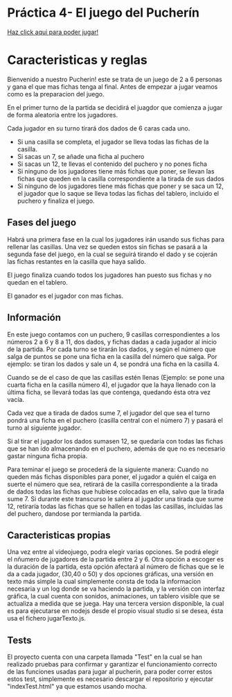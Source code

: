 # Práctica 4- El juego del Pucherín

<a href="https://xeadnor.github.io/Prac4-Pucherin/">Haz click aqui para poder jugar!</a>

<h1>Caracteristicas y reglas</h1>
Bienvenido a nuestro Pucherin! este se trata de un juego de 2 a 6 personas y gana el que mas fichas tenga al final. Antes de empezar a jugar veamos como es la preparacion del juego.

<p></p>
<p>En el primer turno de la partida se decidirá el juagdor que comienza a jugar de forma aleatoria entre los jugadores.</p>
Cada jugador en su turno tirará dos dados de 6 caras cada uno.

<ul>
<li>Si una casilla se completa, el jugador se lleva todas las fichas de la casilla.</li>
<li>Si sacas un 7, se añade una ficha al puchero</li>
<li>Si sacas un 12, te llevas el contenido del puchero y no pones ficha</li>
<li>Si ninguno de los jugadores tiene más fichas que poner, se llevan las fichas que queden en la casilla correspondiente a la tirada de sus dados</li>
<li>Si ninguno de los jugadores tiene más fichas que poner y se saca un 12, el jugador que lo saque se lleva todas las fichas del tablero, incluido el puchero y finaliza el juego.</li>
</ul>

<h2>Fases del juego</h2>
Habrá una primera fase en la cual los jugadores irán usando sus fichas para rellenar las casillas.
Una vez se queden estos sin fichas se pasará a la segunda fase del juego, en la cual se seguirá tirando el dado y se cojerán las fichas restantes en la casilla que haya salido.

<p>El juego finaliza cuando todos los jugadores han puesto sus fichas y no quedan en el tablero.</p>
El ganador es el jugador con mas fichas.

<h2>Información</h2>
En este  juego contamos con un puchero, 9 casillas correspondientes a los números 2 a 6 y 8 a 11, dos dados, y fichas dadas a cada jugador al inicio de la partida.
Por cada turno se tirarán los dados, y según el número que salga de puntos se pone una ficha en la casilla del número que salga. Por ejemplo: se tiran los dados y sale un 4, se pondrá una ficha en la casilla 4.
<p></p>
Cuando se de el caso de que las casillas estén llenas (Ejemplo: se pone una cuarta ficha en la casilla número 4), el jugador que la haya llenado con la última ficha, se llevará todas las que contenga, quedando ésta otra vez vacía.
<p></p>
Cada vez que a tirada de dados sume 7, el jugador del que sea el turno pondrá una ficha en el puchero (casilla central con el número 7) y pasará el turno al siguiente jugador.
<p></p>
Si al tirar el jugador los dados sumasen 12, se quedaría con todas las fichas que se han ido almacenando en el puchero, además de que no es necesario gastar ninguna ficha propia.
<p></p>
Para teminar el juego se procederá de la siguiente manera:
Cuando no queden más fichas disponibles para poner, el jugador a quién el caiga en suerte el número que sea, retirará de la casilla correspondiente a la tirada de dados todas las fichas que hubiese colocadas en ella, salvo que la tirada sume 7. Si durante este transcurso le saliera al jugador una tirada que sume 12, retiraría todas las fichas que se hallen en todas las casillas, incluidas las del puchero, dandose por termianda la partida.

<h2>Caracteristicas propias</h2>
Una vez entre al videojuego, podra elegir varias opciones. Se podrá elegir el nñumero de jugadores de la partida entre 2 y 6. Otra opción a escoger es la duración de la partida, esta opción afectará al número de fichas que se le da a cada jugador, (30,40 o 50) y dos opciones gráficas, una versión en texto más simple la cual simplemente consta de toda la informacion necesaria y un log donde se va haciendo la partida, y la versión con interfaz gráfica, la cual cuenta con sonidos, animaciones, un tablero visible que se actualiza a medida que se juega. 
Hay una tercera version disponible, la cual es para ejecutarse en nodejs desde el propio visual studio si se desea, ésta usa el fichero jugarTexto.js.

<h2>Tests</h2>
El proyecto cuenta con una carpeta llamada "Test" en la cual se han realizado pruebas para confirmar y garantizar el funcionamiento correcto de las funciones usadas para jugar al pucherin, para poder correr estos estos test, simplemente es necesario descargar el repositorio y ejecutar "indexTest.html" ya que estamos usando mocha.
